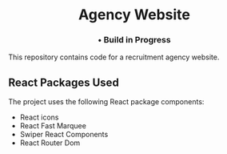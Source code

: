 
<div align="center">
  
# Agency Website 
<h3 ><span color="lime"> &#x2022;</span> Build in Progress</h3>

</div>

This repository contains code for a recruitment agency website.



<h2>React Packages Used</h2>
<p>The project uses the following React package components:</p>
<ul>
  <li>React icons</li>
  <li>React Fast Marquee</li>
  <li>Swiper React Components</li>
  <li>React Router Dom</li>
</ul>
